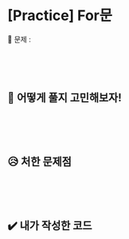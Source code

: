 
# [Practice] For문

💙 문제 :  


```javascript

```

<br>
<br>

## 🤔 어떻게 풀지 고민해보자!

<br>

<br>
<br>


## 😥 처한 문제점

<br>


<br>
<br>


## ✔️ 내가 작성한 코드

```javascript

```

